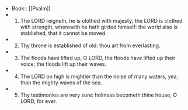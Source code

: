 - Book:: [[Psalm]]
- 1. The LORD reigneth, he is clothed with majesty; the LORD is clothed with strength, wherewith he hath girded himself: the world also is stablished, that it cannot be moved.
- 2. Thy throne is established of old: thou art from everlasting.
- 3. The floods have lifted up, O LORD, the floods have lifted up their voice; the floods lift up their waves.
- 4. The LORD on high is mightier than the noise of many waters, yea, than the mighty waves of the sea.
- 5. Thy testimonies are very sure: holiness becometh thine house, O LORD, for ever.
